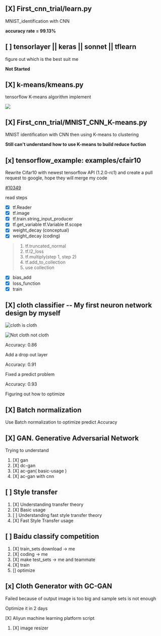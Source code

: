 [X] First_cnn_trial/learn.py
---------------
MNIST_identification with CNN

**accuracy rate = 99.13%**

[ ] tensorlayer || keras || sonnet || tflearn
---
figure out which is the best suit me

**Not Started**

[X] k-means/kmeans.py
---
tensorflow K-means algorithm implement

![](https://github.com/wqj97/Machine_Learning_Learn_Diary/blob/master/image/K-means-base.png)

[X] First_cnn_trial/MNIST_CNN_K-means.py
---
MNIST identification with CNN then using K-means to clustering

**Still can't understand how to use K-means to build reduce fuction**

[x] tensorflow_example: examples/cfair10
---

Rewrite Cifar10 with newest tensorflow API (1.2.0-rc1) and create
a pull request to google, hope they will merge my code

[#10349](https://github.com/tensorflow/tensorflow/pull/10349)

read steps
- [x] tf.Reader
- [x] tf.image
- [x] tf.train.string_input_producer
- [x] tf.get_variable tf.Variable tf.scope
- [x] weight_decay (conceptual)
- [x] weight_decay (coding)

> 1. tf.truncated_normal
> 2. tf.l2_loss
> 3. tf.multiply(step 1, step 2)
> 4. tf.add_to_collection
> 5. use collection

- [x] bias_add
- [x] loss_function
- [x] train

[X] cloth classifier -- My first neuron network design by myself
---

![cloth](https://github.com/wqj97/Machine_Learning_Learn_Diary/blob/master/image/T022.jpg)
is cloth

![Not cloth](https://github.com/wqj97/Machine_Learning_Learn_Diary/blob/master/image/F045.jpg)
not cloth

Accuracy: 0.86

Add a drop out layer

Accuracy: 0.91

Fixed a predict problem

Accuracy: 0.93

Figuring out how to optimize

[X] Batch normalization
---

Use Batch normalization to optimize predict Accuracy


[X] GAN. Generative Adversarial Network
---

Trying to understand
1. [X] gan
2. [X] dc-gan
3. [X] ac-gan( basic-usage )
4. [X] ac-gan with cnn

[ ] Style transfer
---

1. [X] Understanding transfer theory
2. [X] Basic usage
3. [ ] Understanding fast style transfer theory
4. [X] Fast Style Transfer usage

[ ] Baidu classify competition
---

1. [X] train_sets download -> me
2. [X] coding -> me
3. [X] make test_sets -> me and teammate
4. [X] train
5. [] optimize

[x] Cloth Generator with GC-GAN
---
Failed because of output image is too big and sample sets is not enough

Optimize it in 2 days

[X] Aliyun machine learning platform script
1. [X] image resizer
